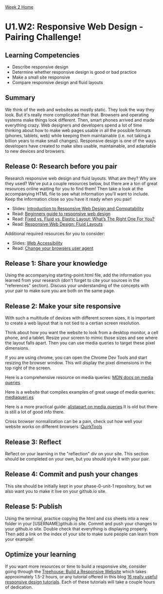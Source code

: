[Week 2 Home](../)

# U1.W2: Responsive Web Design - Pairing Challenge!

## Learning Competencies
- Describe responsive design
- Determine whether responsive design is good or bad practice
- Make a small site responsive
- Compare responsive design and fluid layouts


## Summary

We think of the web and websites as mostly static. They look the way
they look. But it's really more complicated than that.  Browsers and
operating systems make things look different. Then, smart phones arrived
and made everything crazy.  Web designers and developers spend a lot of
time thinking about how to make web pages usable in all the possible
formats (phones, tablets, web) while keeping them maintainable (i.e. not
taking a billion years to make small changes). Responsive design is one
of the ways developers have created to make sites usable, maintainable, and
adaptable to new devices and browsers.


## Release 0: Research before you pair

Research responsive web design and fluid layouts. What are they? Why are they used? We've put a couple resources below, but there are a ton of great resources online waiting for you to find them! Then take a look at the accompanying HTML file to see what information you'll want to include. Keep the information close so you have it ready when you pair!

- Slides: [Introduction to Responsive Web Design and Compatability](http://girldevelopit.github.io/gdi-core-intermediate-html-css/class4.html#/1)
- Read: [Beginners guide to responsive web design](http://blog.teamtreehouse.com/beginners-guide-to-responsive-web-design)
- Read: [Fixed vs. Fluid vs. Elastic Layout: What’s The Right One For You?](http://www.smashingmagazine.com/2009/06/02/fixed-vs-fluid-vs-elastic-layout-whats-the-right-one-for-you/)
- Read: [Responsive Web Design: Fluid Layouts](http://www.sitepoint.com/responsive-web-design-fluid-layouts/)

Additional required resources for you to consider:
- Slides: [Web Accessibility](http://girldevelopit.github.io/girldevelopit-rdu-access/classslides.html#/)
- Read: [Change your browsers user agent](http://osxdaily.com/2013/01/16/change-user-agent-chrome-safari-firefox/)


## Release 1: Share your knowledge

Using the accompanying starting-point.html file, add the information you learned from your research (don't forget to cite your sources in the "references" section). Discuss your understanding of the concepts with your pair to make sure you are both on the same page.

## Release 2: Make your site responsive
With such a multitude of devices with different screen sizes, it is important to create a web layout that is not tied to a certian screen resolution.

Think about how you want the website to look from a desktop monitor, a cell phone, and a tablet. Resize your screen to mimic those sizes and see where the layout falls apart. Then you can use media queries to target these pixel dimensions.

If you are using chrome, you can open the Chrome Dev Tools and start resizing the browser window. This will display the pixel dimensions in the top right of the screen.

Here is a comprehensive resource on media queries: [MDN docs on media queries](https://developer.mozilla.org/en-US/docs/Web/Guide/CSS/Media_queries)

Here is a website that compiles examples of great usage of media queries: [mediaqueri.es](http://mediaqueri.es/)

Here is a more practical guide: [alistapart on media queries](http://alistapart.com/article/responsive-web-design) It is old but there is still a lot of good info there.

Cross browser normalization can be a pain, check out how well your website works on different browsers :[QuirkTools](http://quirktools.com/screenfly)

## Release 3: Reflect
Reflect on your learning in the "reflection" div on your site. This section should be completed on your own, but you should style it with your pair.

## Release 4: Commit and push your changes
This site should be initially kept in your phase-0-unit-1 repository, but we also want you to make it live on your github.io site.

## Release 5: Publish
Using the terminal, practice copying the html and css sheets into a new folder in your [USERNAME]github.io site. Commit and push your changes to your github.io site. Double check that everything is displaying  properly. Then add a link on the index of your site to make sure people can learn from your example!

## Optimize your learning
If you want more resources or time to build a responsive site, consider going through the [Treehouse: Build a Responsive Website](http://teamtreehouse.com/library/build-a-responsive-website) which takes approximately 1.5-2 hours, or any tutorial offered in this blog [16 really useful responsive design tutorials](http://www.creativebloq.com/netmag/16-really-useful-responsive-design-tutorials-71410085). Each of these tutorials will take a couple hours of dedication.


